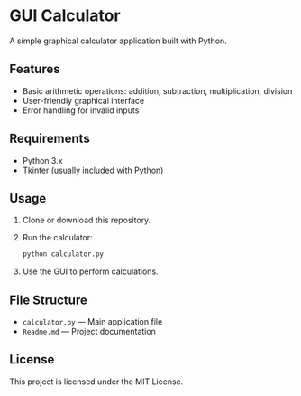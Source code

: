 # GUI Calculator

A simple graphical calculator application built with Python.

## Features

- Basic arithmetic operations: addition, subtraction, multiplication, division
- User-friendly graphical interface
- Error handling for invalid inputs

## Requirements

- Python 3.x
- Tkinter (usually included with Python)

## Usage

1. Clone or download this repository.
2. Run the calculator:

    ```bash
    python calculator.py
    ```

3. Use the GUI to perform calculations.

## File Structure

- `calculator.py` — Main application file
- `Readme.md` — Project documentation

## License

This project is licensed under the MIT License.